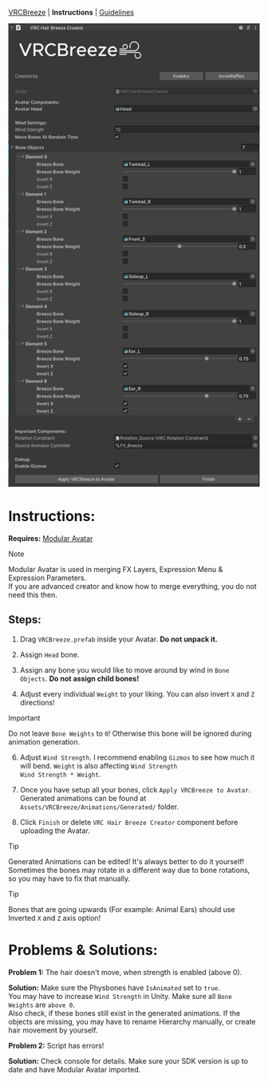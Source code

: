 [VRCBreeze](../README.md) | **Instructions** | [Guidelines](../Documentation/GUIDELINES.md)

<img src="../Documentation/Screenshot_1.png" width="512" height="929">

# Instructions:

**Requires:** [Modular Avatar](https://modular-avatar.nadena.dev/)

> [!NOTE]
> Modular Avatar is used in merging FX Layers, Expression Menu & Expression Parameters.\
> If you are advanced creator and know how to merge everything, you do not need this then.

## **Steps:**
1) Drag `VRCBreeze.prefab` inside your Avatar. **Do not unpack it.**

2) Assign `Head` bone.

3) Assign any bone you would like to move around by wind in `Bone Objects`. **Do not assign child bones!**

4) Adjust every individual `Weight` to your liking. You can also invert `X` and `Z` directions!

> [!IMPORTANT]
> Do not leave `Bone Weights` to `0`! Otherwise this bone will be ignored during animation generation.

6) Adjust `Wind Strength`. I recommend enabling `Gizmos` to see how much it will bend. `Weight` is also affecting `Wind Strength`\
`Wind Strength * Weight`.

7) Once you have setup all your bones, click `Apply VRCBreeze to Avatar`.\
   Generated animations can be found at `Assets/VRCBreeze/Animations/Generated/` folder.

8) Click `Finish` or delete `VRC Hair Breeze Creator` component before uploading the Avatar.


> [!TIP]
> Generated Animations can be edited! It's always better to do it yourself! Sometimes the bones may rotate in a different way due to bone rotations, so you may have to fix that manually.

> [!TIP]
> Bones that are going upwards (For example: Animal Ears) should use Inverted `X` and `Z` axis option!

# **Problems & Solutions:**

**Problem 1:** The hair doesn't move, when strength is enabled (above 0).

**Solution:** Make sure the Physbones have `IsAnimated` set to `true`.\
You may have to increase `Wind Strength` in Unity. Make sure all `Bone Weights` are `above 0`.\
Also check, if these bones still exist in the generated animations. If the objects are missing, you may have to rename Hierarchy manually, or create hair movement by yourself.

**Problem 2:** Script has errors!

**Solution:** Check console for details. Make sure your SDK version is up to date and have Modular Avatar imported.
